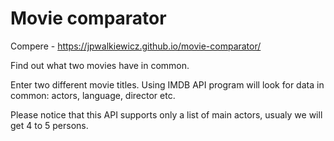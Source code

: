 # Movie comparator

Compere - https://jpwalkiewicz.github.io/movie-comparator/

Find out what two movies have in common.

Enter two different movie titles. Using IMDB API program will look for data in common: actors, language, director etc.

Please notice that this API supports only a list of main actors, usualy we will get 4 to 5 persons.
